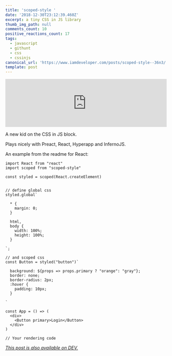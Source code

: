 ```yaml
---
title: 'scoped-style '
date: '2018-12-30T23:12:39.460Z'
excerpt: a tiny CSS in JS library
thumb_img_path: null
comments_count: 10
positive_reactions_count: 17
tags:
  - javascript
  - githunt
  - css
  - cssinjs
canonical_url: 'https://www.iamdeveloper.com/posts/scoped-style--36n3/'
template: post
---
```




<iframe class="liquidTag" src="https://dev.to/embed/github?args=https%3A%2F%2Fgithub.com%2Fsadick254%2Fscoped-style" style="border: 0; width: 100%;"></iframe>


A new kid on the CSS in JS block.

Plays nicely with Preact, React, Hyperapp and InfernoJS.

An example from the readme for React:


```
import React from "react"
import scoped from "scoped-style"

const styled = scoped(React.createElement)


// define global css
styled.global`

  * {
    margin: 0;
  }

  html,
  body {
    width: 100%;
    height: 100%;
  }

`;

// and scoped css
const Button = styled("button")`

  background: ${props => props.primary ? "orange": "gray"};
  border: none;
  border-radius: 2px;
  :hover {
    padding: 10px;
  }

`

const App = () => (
  <div>
    <Button primary>Login</Button>
  </div>
)

// Your rendering code

```


*[This post is also available on DEV.](https://dev.to/nickytonline/scoped-style--36n3)*


<script>
const parent = document.getElementsByTagName('head')[0];
const script = document.createElement('script');
script.type = 'text/javascript';
script.src = 'https://cdnjs.cloudflare.com/ajax/libs/iframe-resizer/4.1.1/iframeResizer.min.js';
script.charset = 'utf-8';
script.onload = function() {
    window.iFrameResize({}, '.liquidTag');
};
parent.appendChild(script);
</script>    
